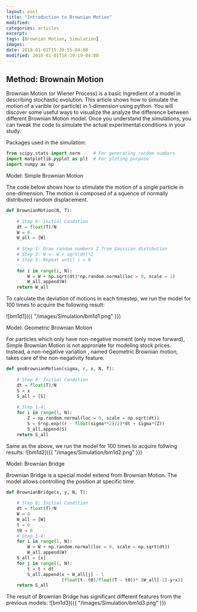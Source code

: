 ```yaml
---
layout: post
title: "Introduction to Brownian Motion"
modified:
categories: articles
excerpt:
tags: [Brownian Motion, Simulation]
images:
date: 2018-01-01T15:39:55-04:00
modified: 2018-01-01T18:19:19-04:00
---
```


## Method: Brownain Motion

Brownian Motion (or Wiener Process) is a basic ingredient of a model in describing stochastic evolution. This article shows how to simulate the motion of a varible (or particle) in 1-dimension using python. You will discover some useful ways to visualize the analyze the difference between different Brownian Motion model. Once you understand the simulations, you can tweak the code to simulate the actual experimental conditions in your study.

Packages used in the simulation:
```python
from scipy.stats import norm     # For generating random numbers
import matplotlib.pyplot as plt  # For ploting purpose
import numpy as np
```

Model: Simple Brownian Motion

The code below shows how to stimulate the motion of a single particle in one-dimension. The motion is composed of a squence of normally distributed random displacement.

```python
def BrownianMotion(N, T):
    
    # Step 0: Initial Condition
    dt = float(T)/N
    W = 0.
    W_all = [W]
    
    # Step 1: Draw random numbers Z from Gaussian distibution
    # Step 2: W <- W + sqrt(dt)*Z
    # Step 3: Repeat until i < N
    
    for i in range(1, N):
        W = W + np.sqrt(dt)*np.random.normal(loc = 0, scale = 1)
        W_all.append(W)
    return W_all
```

To calculate the deviation of motions in each timestep, we run the model for 100 times to acquire the following result:

![bm1d1]({{ "/images/Simulation/bm1d1.png" }})

Model: Geometric Brownian Motion

For particles which only have non-negative moment (only move forward), Simple Brownian Motion is not approriate for modeling stock prices. Instead, a non-negative variation , named Geometric Brownian motion,  takes care of the non-negativity feature.

```python
def geoBrownianMotion(sigma, r, x, N, T):
    
    # Step 0: Initial Condition
    dt = float(T)/N
    S = x
    S_all = [S]
    
    # Step 1-4:
    for i in range(1, N):
        Z = np.random.normal(loc = 0, scale = np.sqrt(dt))
        S = S*np.exp((r - float(sigma**2)/2)*dt + sigma*(Z))
        S_all.append(S)
    return S_all
```
Same as the above, we run the model for 100 times to acquire follwing results:
![bm1d2]({{ "/images/Simulation/bm1d2.png" }})

Model: Brownian Bridge

Brownian Bridge is a special model extend from Brownian Motion. The model allows controlling the position at specific time.

```python
def BrownianBridge(x, y, N, T):
    
    # Step 0: Initial Condition
    dt = float(T)/N
    W = 0
    W_all = [W]
    t = 0
    t0 = 0
    # Step 1-4:
    for i in range(1, N):
        W = W + np.random.normal(loc = 0, scale = np.sqrt(dt))
        W_all.append(W)
    S_all = [x]
    for j in range(1, N):
        t = t + dt
        S_all.append(x + W_all[j] - \
                     (float(t- t0)/float(T - t0))* (W_all[-1]-y+x))
    return S_all
```
The result of Brownian Bridge has significant different features from the previous models:
![bm1d3]({{ "/images/Simulation/bm1d3.png" }})